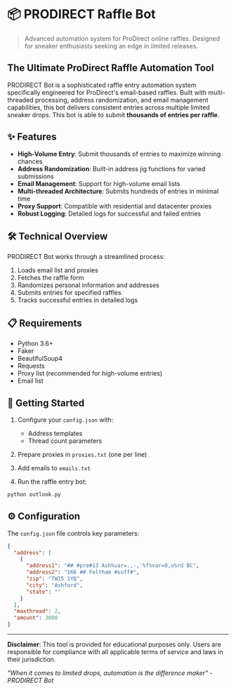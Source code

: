 # 📦 PRODIRECT Raffle Bot

> Advanced automation system for ProDirect online raffles. Designed for sneaker enthusiasts seeking an edge in limited releases.

## The Ultimate ProDirect Raffle Automation Tool

PRODIRECT Bot is a sophisticated raffle entry automation system specifically engineered for ProDirect's email-based raffles. Built with multi-threaded processing, address randomization, and email management capabilities, this bot delivers consistent entries across multiple limited sneaker drops. This bot is able to submit **thousands of entries per raffle**.

## ✨ Features

- **High-Volume Entry**: Submit thousands of entries to maximize winning chances
- **Address Randomization**: Built-in address jig functions for varied submissions
- **Email Management**: Support for high-volume email lists
- **Multi-threaded Architecture**: Submits hundreds of entries in minimal time
- **Proxy Support**: Compatible with residential and datacenter proxies
- **Robust Logging**: Detailed logs for successful and failed entries

## 🛠️ Technical Overview

PRODIRECT Bot works through a streamlined process:
1. Loads email list and proxies
2. Fetches the raffle form
3. Randomizes personal information and addresses
4. Submits entries for specified raffles
5. Tracks successful entries in detailed logs

## 📋 Requirements

- Python 3.6+
- Faker
- BeautifulSoup4
- Requests
- Proxy list (recommended for high-volume entries)
- Email list

## 🚀 Getting Started

1. Configure your `config.json` with:
   - Address templates
   - Thread count parameters

2. Prepare proxies in `proxies.txt` (one per line)
   
3. Add emails to `emails.txt`

4. Run the raffle entry bot:
```bash
python outlook.py
```

## ⚙️ Configuration

The `config.json` file controls key parameters:

```json
{
  "address": [
    {
      "address1": "## #pre#13 Ash%var=.,-,'%f%var=0,o%rd BC",
      "address2": "166 ## Feltham #suff#",
      "zip": "TW15 1YQ",
      "city": "Ashford", 
      "state": ""
    }
  ],
  "maxthread": 2,
  "amount": 3000
}
```

---

**Disclaimer**: This tool is provided for educational purposes only. Users are responsible for compliance with all applicable terms of service and laws in their jurisdiction.

*"When it comes to limited drops, automation is the difference maker" - PRODIRECT Bot* 